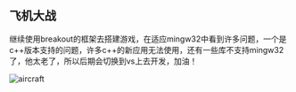 ## 飞机大战

继续使用breakout的框架去搭建游戏，在适应mingw32中看到许多问题，一个是c++版本支持的问题，许多c++的新应用无法使用，还有一些库不支持mingw32了，他太老了，所以后期会切换到vs上去开发，加油！

    
![aircraft](https://github.com/ShireHong/OpenGL/blob/master/my_game/aircraft/aircraft.gif)
